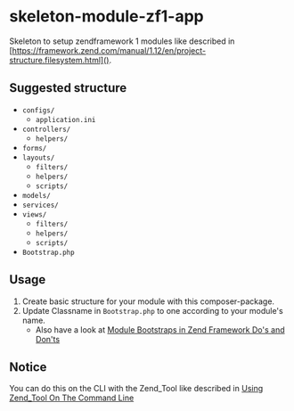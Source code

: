 # skeleton-module-zf1-app
Skeleton to setup zendframework 1 modules like described in [https://framework.zend.com/manual/1.12/en/project-structure.filesystem.html]().

## Suggested structure
* `configs/`
  * `application.ini`
* `controllers/`
  * `helpers/`
* `forms/`
* `layouts/`
  * `filters/`
  * `helpers/`
  * `scripts/`
* `models/`
* `services/`
* `views/`
  * `filters/`
  * `helpers/`
  * `scripts/`
* `Bootstrap.php`

## Usage

1. Create basic structure for your module with this composer-package.
2. Update Classname in `Bootstrap.php` to one according to your module's name.
   * Also have a look at [Module Bootstraps in Zend Framework Do's and Don'ts](https://mwop.net/blog/234-Module-Bootstraps-in-Zend-Framework-Dos-and-Donts.html)

## Notice

You can do this on the CLI with the Zend_Tool like described in [Using Zend_Tool On The Command Line](https://framework.zend.com/manual/1.12/en/zend.tool.usage.cli.html)
